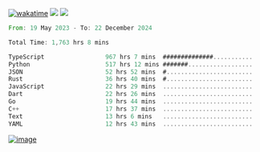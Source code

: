 [![wakatime](https://wakatime.com/badge/user/00eead22-fb14-4dd0-ab8a-3625cafbd50d.svg)](https://wakatime.com/@00eead22-fb14-4dd0-ab8a-3625cafbd50d)
![](https://komarev.com/ghpvc/?username=flatypus)
![](https://pixel.flatypus.me/flatypus?type=tracker)
<!--START_SECTION:waka-->

```rust
From: 19 May 2023 - To: 22 December 2024

Total Time: 1,763 hrs 8 mins

TypeScript                 967 hrs 7 mins  ##############...........   54.61 %
Python                     517 hrs 12 mins #######..................   29.20 %
JSON                       52 hrs 52 mins  #........................   02.99 %
Rust                       36 hrs 40 mins  #........................   02.07 %
JavaScript                 22 hrs 29 mins  .........................   01.27 %
Dart                       22 hrs 26 mins  .........................   01.27 %
Go                         19 hrs 44 mins  .........................   01.12 %
C++                        17 hrs 37 mins  .........................   01.00 %
Text                       13 hrs 6 mins   .........................   00.74 %
YAML                       12 hrs 43 mins  .........................   00.72 %
```

<!--END_SECTION:waka-->
[<img alt="image" src="https://github.com/flatypus/flatypus/assets/68029599/0a302dc1-501c-43a0-ae8d-37ec4817f3bd">](https://flatypus.me)

